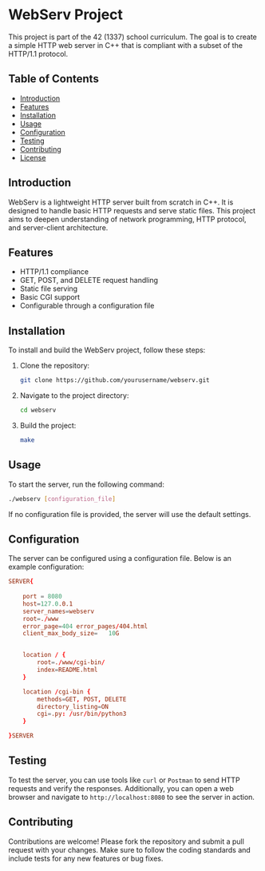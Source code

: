 # WebServ Project

This project is part of the 42 (1337) school curriculum. The goal is to create a simple HTTP web server in C++ that is compliant with a subset of the HTTP/1.1 protocol.

## Table of Contents
- [Introduction](#introduction)
- [Features](#features)
- [Installation](#installation)
- [Usage](#usage)
- [Configuration](#configuration)
- [Testing](#testing)
- [Contributing](#contributing)
- [License](#license)

## Introduction
WebServ is a lightweight HTTP server built from scratch in C++. It is designed to handle basic HTTP requests and serve static files. This project aims to deepen understanding of network programming, HTTP protocol, and server-client architecture.

## Features
- HTTP/1.1 compliance
- GET, POST, and DELETE request handling
- Static file serving
- Basic CGI support
- Configurable through a configuration file

## Installation
To install and build the WebServ project, follow these steps:

1. Clone the repository:
   ```sh
   git clone https://github.com/yourusername/webserv.git
   ```
2. Navigate to the project directory:
   ```sh
   cd webserv
   ```
3. Build the project:
   ```sh
   make
   ```

## Usage
To start the server, run the following command:
```sh
./webserv [configuration_file]
```
If no configuration file is provided, the server will use the default settings.

## Configuration
The server can be configured using a configuration file. Below is an example configuration:
```conf
SERVER{
	
    port = 8080
    host=127.0.0.1
    server_names=webserv
    root=./www
    error_page=404 error_pages/404.html
    client_max_body_size=   10G


    location / {
        root=./www/cgi-bin/
        index=README.html
    }

    location /cgi-bin {
        methods=GET, POST, DELETE
        directory_listing=ON
        cgi=.py: /usr/bin/python3
    }

}SERVER
```

## Testing
To test the server, you can use tools like `curl` or `Postman` to send HTTP requests and verify the responses. Additionally, you can open a web browser and navigate to `http://localhost:8080` to see the server in action.

## Contributing
Contributions are welcome! Please fork the repository and submit a pull request with your changes. Make sure to follow the coding standards and include tests for any new features or bug fixes.

